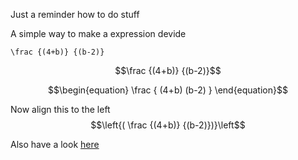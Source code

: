 Just a reminder how to do stuff

A simple way to make a expression devide
```katex
\frac {(4+b)} {(b-2)}
```
$$\frac {(4+b)} {(b-2)}$$


$$\begin{equation}
  \frac {
        (4+b)
        (b-2)
        }
\end{equation}$$

Now align this to the left
$$\left{( \frac {(4+b)} {(b-2)})}\left$$


Also have a look [here](https://en.wikibooks.org/wiki/LaTeX/Mathematics)
